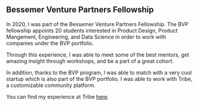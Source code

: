## Bessemer Venture Partners Fellowship

In 2020, I was part of the Bessemer Venture Partners Fellowship. The BVP fellowship appoints 20 students interested in Product Design, Product Mangement, Engineering, and Data Science in order to work with companies under the BVP portfolio.   

Through this experience, I was able to meet some of the best mentors, get amazing insight through workshops, and be a part of a great cohort.

In addition, thanks to the BVP program, I was able to match with a very cool startup which is also part of the BVP portfolio. I was able to work with Tribe, a customizable community platform. 

You can find my experience at Tribe [here](https://jihyunca.medium.com/work-with-impact-interning-at-tribe-b2dfa25b4538).
